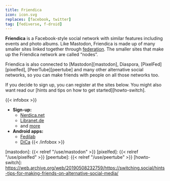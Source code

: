```yaml
---
title: Friendica
icon: icon.svg
replaces: [facebook, twitter]
tag: [fediverse, f-droid]
---
```


**Friendica** is a Facebook-style social network with similar features including events and photo albums. Like Mastodon, Friendica is made up of many smaller sites linked together through [federation][federation]. The smaller sites that make up the Friendica network are called “nodes”.

Friendica is also connected to [Mastodon][mastodon], Diaspora, [PixelFed][pixelfed], [PeerTube][peertube] and many other alternative social networks, so you can make friends with people on all those networks too.

If you decide to sign up, you can register at the sites below. You might also want read our [hints and tips on how to get started][howto-switch].


{{< infobox >}}
- **Sign-up:** 
    - [Nerdica.net](https://nerdica.net/)
    - [Libranet.de](https://libranet.de/)
    - and [more](https://the-federation.info/friendica#nodes-table)
- **Android apps:** 
    - [Fedilab](https://fedilab.app/) 
    - [DiCa](https://play.google.com/store/apps/details?id=cool.mixi.dica&noprocess)
{{< /infobox >}}

[federation]: https://web.archive.org/web/20190508232759/https://switching.social/federated-sites/
[mastodon]: {{< relref "/use/mastodon" >}}
[pixelfed]: {{< relref "/use/pixelfed" >}}
[peertube]: {{< relref "/use/peertube" >}}
[howto-switch]: https://web.archive.org/web/20190508232759/https://switching.social/hints-tips-for-making-friends-on-alternative-social-media/